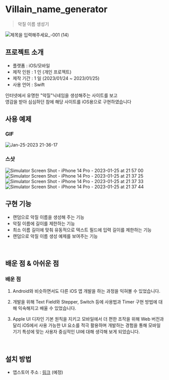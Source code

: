 # Villain_name_generator
> 악질 이름 생성기

![제목을 입력해주세요_-001 (14)](https://user-images.githubusercontent.com/102157871/231609749-a88ea1c8-a97b-413c-af4d-341f43d57d31.png)


## 프로젝트 소개

- 플랫폼 : iOS/모바일
- 제작 인원 : 1 인 (개인 프로젝트)
- 제작 기간 : 1 일 (2023/01/24 ~ 2023/01/25)
- 사용 언어 : Swift

인터넷에서 유명한 "악질"닉네임을 생성해주는 사이트를 보고<br>
영감을 받아 심심하던 참에 해당 사이트를 iOS용으로 구현하였습니다



## 사용 예제

### GIF

![Jan-25-2023 21-36-17](https://user-images.githubusercontent.com/102157871/214565763-3d286f24-7fc7-489c-ab1c-8adb5f10280b.gif)

### 스샷

![Simulator Screen Shot - iPhone 14 Pro - 2023-01-25 at 21 57 00](https://user-images.githubusercontent.com/102157871/214569229-38ee118f-b0d7-444a-8ab4-b1193892df54.png)
![Simulator Screen Shot - iPhone 14 Pro - 2023-01-25 at 21 37 25](https://user-images.githubusercontent.com/102157871/214569257-7b595e8d-7ec6-4c6d-b020-74099b592092.png)
![Simulator Screen Shot - iPhone 14 Pro - 2023-01-25 at 21 37 33](https://user-images.githubusercontent.com/102157871/214569267-8c10a4d9-faea-4e0d-9d1f-9b5cd2b6e115.png)
![Simulator Screen Shot - iPhone 14 Pro - 2023-01-25 at 21 37 44](https://user-images.githubusercontent.com/102157871/214569279-91fa0bf4-86be-4d5a-8b53-db4f1bf3d06c.png)





## 구현 기능

- 랜덤으로 악질 이름을 생성해 주는 기능
- 악질 이름에 길이를 제한하는 기능
- 최소 이름 길이에 맞춰 유동적으로 텍스트 필드에 입력 길이를 제한하는 기능
- 랜덤으로 악질 이름 생성 예제를 보여주는 기능

<br>

## 배운 점 & 아쉬운 점

### 배운 점

1. Android와 비슷하면서도 다른 iOS 앱 개발을 하는 과정을 익혀볼 수 있었습니다.

1. 개발을 위해 Text Field와 Stepper, Switch 등에 사용법과 Timer 구현 방법에 대해 익숙해지고 배울 수 있었습니다.

1. Apple UI 디자인 기본 원칙을 지키고 모바일에서 더 편한 조작을 위해 Web 버전과 달리 iOS에서 사용 가능한 UI 요소를 적극 활용하며 
개발하는 경험을 통해 모바일 기기 특성에 맞는 사용자 중심적인 UI에 대해 생각해 보게 되었습니다.

<br>

## 설치 방법

- 앱스토어 주소 : [링크]() (예정)

